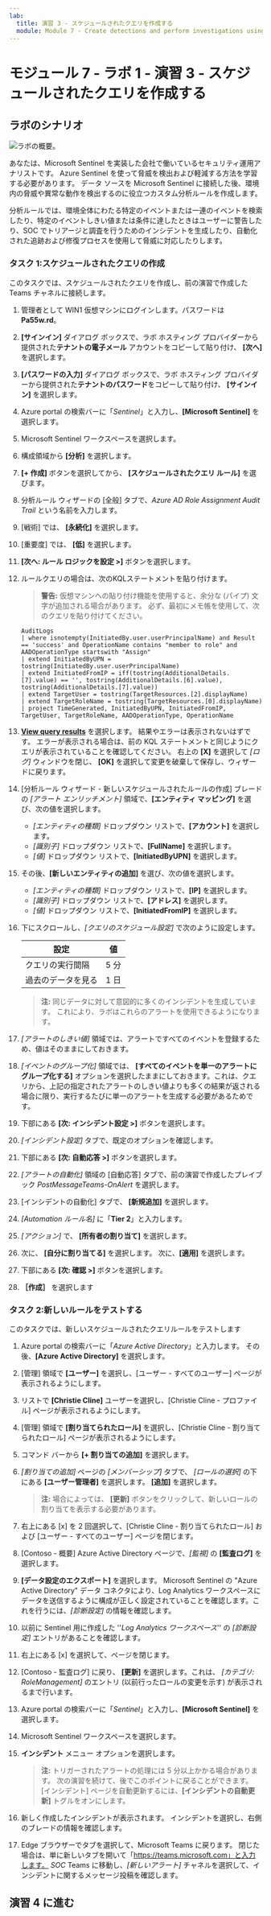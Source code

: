 ```yaml
---
lab:
  title: 演習 3 - スケジュールされたクエリを作成する
  module: Module 7 - Create detections and perform investigations using Microsoft Sentinel
---
```


# <a name="module-7---lab-1---exercise-3---create-a-scheduled-query"></a>モジュール 7 - ラボ 1 - 演習 3 - スケジュールされたクエリを作成する

## <a name="lab-scenario"></a>ラボのシナリオ

![ラボの概要。](../Media/SC-200-Lab_Diagrams_Mod7_L1_Ex3.png)

あなたは、Microsoft Sentinel を実装した会社で働いているセキュリティ運用アナリストです。 Azure Sentinel を使って脅威を検出および軽減する方法を学習する必要があります。 データ ソースを Microsoft Sentinel に接続した後、環境内の脅威や異常な動作を検出するのに役立つカスタム分析ルールを作成します。

分析ルールでは、環境全体にわたる特定のイベントまたは一連のイベントを検索したり、特定のイベントしきい値または条件に達したときはユーザーに警告したり、SOC でトリアージと調査を行うためのインシデントを生成したり、自動化された追跡および修復プロセスを使用して脅威に対応したりします。


### <a name="task-1-create-a-scheduled-query"></a>タスク 1:スケジュールされたクエリの作成

このタスクでは、スケジュールされたクエリを作成し、前の演習で作成した Teams チャネルに接続します。

1. 管理者として WIN1 仮想マシンにログインします。パスワードは**Pa55w.rd**。  

1. **[サインイン]** ダイアログ ボックスで、ラボ ホスティング プロバイダーから提供された**テナントの電子メール** アカウントをコピーして貼り付け、 **[次へ]** を選択します。

1. **[パスワードの入力]** ダイアログ ボックスで、ラボ ホスティング プロバイダーから提供された**テナントのパスワード**をコピーして貼り付け、 **[サインイン]** を選択します。

1. Azure portal の検索バーに「*Sentinel*」と入力し、**[Microsoft Sentinel]** を選択します。

1. Microsoft Sentinel ワークスペースを選択します。

1. 構成領域から **[分析]** を選択します。

1. **[+ 作成]** ボタンを選択してから、 **[スケジュールされたクエリ ルール]** を選びます。

1. 分析ルール ウィザードの [全般] タブで、*Azure AD Role Assignment Audit Trail* という名前を入力します。

1. [戦術] では、 **[永続化]** を選択します。

1. [重要度] では、 **[低]** を選択します。

1. **[次へ: ルール ロジックを設定 >]** ボタンを選択します。

1. ルールクエリの場合は、次のKQLステートメントを貼り付けます。

    >**警告:** 仮想マシンへの貼り付け機能を使用すると、余分な (パイプ) 文字が追加される場合があります。 必ず、最初にメモ帳を使用して、次のクエリを貼り付けてください。

    ```KQL
    AuditLogs  
    | where isnotempty(InitiatedBy.user.userPrincipalName) and Result == 'success' and OperationName contains "member to role" and AADOperationType startswith "Assign"
    | extend InitiatedByUPN = tostring(InitiatedBy.user.userPrincipalName)
    | extend InitiatedFromIP = iff(tostring(AdditionalDetails.[7].value) == '', tostring(AdditionalDetails.[6].value), tostring(AdditionalDetails.[7].value))
    | extend TargetUser = tostring(TargetResources.[2].displayName)
    | extend TargetRoleName = tostring(TargetResources.[0].displayName)
    | project TimeGenerated, InitiatedByUPN, InitiatedFromIP, TargetUser, TargetRoleName, AADOperationType, OperationName
    ```

1. **[View query results](クエリ結果の表示)** を選択します。 結果やエラーは表示されないはずです。 エラーが表示される場合は、前の KQL ステートメントと同じようにクエリが表示されていることを確認してください。 右上の **[X]** を選択して *[ログ]* ウィンドウを閉じ、 **[OK]** を選択して変更を破棄して保存し、ウィザードに戻ります。

1. [分析ルール ウィザード - 新しいスケジュールされたルールの作成] ブレードの *[アラート エンリッチメント]* 領域で、**[エンティティ マッピング]** を選び、次の値を選択します。 

    - *[エンティティの種類]* ドロップダウン リストで、**[アカウント]** を選択します。
    - *[識別子]* ドロップダウン リストで、**[FullName]** を選択します。
    - *[値]* ドロップダウン リストで、**[InitiatedByUPN]** を選択します。

1. その後、**[新しいエンティティの追加]** を選び、次の値を選択します。

    - *[エンティティの種類]* ドロップダウン リストで、**[IP]** を選択します。
    - *[識別子]* ドロップダウン リストで、**[アドレス]** を選択します。
    - *[値]* ドロップダウン リストで、**[InitiatedFromIP]** を選択します。

1. 下にスクロールし、*[クエリのスケジュール設定]* で次のように設定します。

    |設定|値|
    |---|---|
    |クエリの実行間隔|5 分|
    |過去のデータを見る|1 日|

    >**注:**  同じデータに対して意図的に多くのインシデントを生成しています。 これにより、ラボはこれらのアラートを使用できるようになります。

1. *[アラートのしきい値]* 領域では、アラートですべてのイベントを登録するため、値はそのままにしておきます。

1. *[イベントのグループ化]* 領域では、 **[すべてのイベントを単一のアラートにグループ化する]** オプションを選択したままにしておきます。これは、クエリから、上記の指定されたアラートのしきい値よりも多くの結果が返される場合に限り、実行するたびに単一のアラートを生成する必要があるためです。

1. 下部にある **[次: インシデント設定 >]** ボタンを選択します。 

1. *[インシデント設定]* タブで、既定のオプションを確認します。

1. 下部にある **[次: 自動応答 >]** ボタンを選択します。

1. *[アラートの自動化]* 領域の [自動応答] タブで、前の演習で作成したプレイブック *PostMessageTeams-OnAlert* を選択します。
1. [インシデントの自動化] タブで、 **[新規追加]** を選択します。
1. *[Automation ルール名]* に「**Tier 2**」と入力します。
1. *[アクション]* で、 **[所有者の割り当て]** を選択します。
1. 次に、 **[自分に割り当てる]** を選択します。 次に、**[適用]** を選択します。

1. 下部にある **[次: 確認 >]** ボタンを選択します。
  
1. **［作成］** を選択します


### <a name="task-2-test-our-new-rule"></a>タスク 2:新しいルールをテストする

このタスクでは、新しいスケジュールされたクエリルールをテストします

1. Azure portal の検索バーに「*Azure Active Directory*」と入力します。 その後、**[Azure Active Directory]** を選択します。

1. [管理] 領域で **[ユーザー]** を選択し、[ユーザー - すべてのユーザー] ページが表示されるようにします。

1. リストで **[Christie Cline]** ユーザーを選択し、[Christie Cline - プロファイル] ページが表示されるようにします。

1. [管理] 領域で **[割り当てられたロール]** を選択し、[Christie Cline - 割り当てられたロール] ページが表示されるようにします。

1. コマンド バーから **[+ 割り当ての追加]** を選択します。

1. *[割り当ての追加]* ページの *[メンバーシップ]* タブで、 *[ロールの選択]* の下にある **[ユーザー管理者]** を選択します。 **[追加]** を選択します。

    >**注:**  場合によっては、 **[更新]** ボタンをクリックして、新しいロールの割り当てを表示する必要があります。 

1. 右上にある [x] を 2 回選択して、[Christie Cline - 割り当てられたロール] および [ユーザー - すべてのユーザー] ページを閉じます。

1. [Contoso - 概要] Azure Active Directory ページで、*[監視]* の **[監査ログ]** を選択します。

1. **[データ設定のエクスポート]** を選択します。 Microsoft Sentinel の "Azure Active Directory" データ コネクタにより、Log Analytics ワークスペースにデータを送信するように構成が正しく設定されていることを確認します。これを行うには、*[診断設定]* の情報を確認します。

1. 以前に Sentinel 用に作成した ''*Log Analytics ワークスペース*'' の *[診断設定]* エントリがあることを確認します。

1. 右上にある [x] を選択して、ページを閉じます。

1. [Contoso - 監査ログ] に戻り、 **[更新]** を選択します。これは、 *[カテゴリ: RoleManagement]* のエントリ (以前行ったロールの変更を示す) が表示されるまで行います。

1. Azure portal の検索バーに「*Sentinel*」と入力し、**[Microsoft Sentinel]** を選択します。

1. Microsoft Sentinel ワークスペースを選択します。

1. **インシデント** メニュー オプションを選択します。

    >**注:**  トリガーされたアラートの処理には 5 分以上かかる場合があります。 次の演習を続けて、後でこのポイントに戻ることができます。 [インシデント] ページを自動更新するには、**[インシデントの自動更新]** トグルをオンにします。

1. 新しく作成したインシデントが表示されます。 インシデントを選択し、右側のブレードの情報を確認します。

1. Edge ブラウザーでタブを選択して、Microsoft Teams に戻ります。 閉じた場合は、単に新しいタブを開いて「https://teams.microsoft.com」と入力します。 *SOC* Teams に移動し、*[新しいアラート]* チャネルを選択して、インシデントに関するメッセージ投稿を確認します。

## <a name="proceed-to-exercise-4"></a>演習 4 に進む
